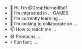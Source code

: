 - 👋 Hi, I’m @GreatHornedRat1
- 👀 I’m interested in ... GAMES
- 🌱 I’m currently learning ...
- 💞️ I’m looking to collaborate on ...
- 📫 How to reach me ...
- 😄 Pronouns: ...
- ⚡ Fun fact: ...

<!---
GreatHornedRat1/GreatHornedRat1 is a ✨ special ✨ repository because its `README.md` (this file) appears on your GitHub profile.
You can click the Preview link to take a look at your changes.
--->
